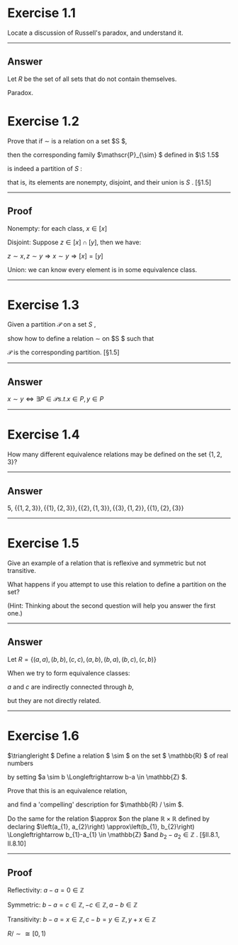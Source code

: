 # Exercise 1.1

Locate a discussion of Russell's paradox, and understand it.

---

## Answer

Let $R$ be the set of all sets that do not contain themselves.

Paradox.

# Exercise 1.2

Prove that if  $\sim$  is a relation on a set  $S $,

then the corresponding family  $\mathscr{P}_{\sim} $ defined in  $\S 1.5$

is indeed a partition of  $S$  :

that is, its elements are nonempty, disjoint, and their union is  $S$ . [§1.5]

---

## Proof

Nonempty: for each class, $x\in\left[x\right]$

Disjoint: Suppose $z\in \left[x\right]\cap\left[y\right]$, then we have:

$z\sim x, z\sim y\Rightarrow x\sim y\Rightarrow \left[x\right] = \left[y\right]$

Union: we can know every element is in some equivalence class.

---

# Exercise 1.3

Given a partition  $\mathscr{P}$  on a set  $S$ ,

show how to define a relation  $\sim$  on  $S $ such that  

$\mathscr{P}$  is the corresponding partition. [§1.5]

---

## Answer

$x\sim y \Leftrightarrow \exists P \in \mathscr{P} s.t. x\in P , y\in P$

---

# Exercise 1.4

How many different equivalence relations may be defined on the set $\{1,2,3\}$?

---

## Answer

5, $\{\{1,2,3\}\},\{\{1\},\{2,3\}\},\{\{2\},\{1,3\}\},\{\{3\},\{1,2\}\},\{\{1\},\{2\},\{3\}\}$

---

# Exercise 1.5

Give an example of a relation that is reflexive and symmetric but not transitive.

What happens if you attempt to use this relation to define a partition on the set?

(Hint: Thinking about the second question will help you answer the first one.)

---

## Answer

Let $R=\{(a,a), (b,b), (c,c), (a,b), (b,a), (b,c), (c,b)\}$

When we try to form equivalence classes:

$a$ and $c$ are indirectly connected through $b$,

but they are not directly related.

---

# Exercise 1.6

$\triangleright $ Define a relation $ \sim $ on the set $ \mathbb{R} $ of real numbers 

by setting  $a \sim b \Longleftrightarrow b-a \in   \mathbb{Z} $.

Prove that this is an equivalence relation, 

and find a 'compelling' description for  $\mathbb{R} / \sim $. 

Do the same for the relation  $\approx  $on the plane  $\mathbb{R} \times \mathbb{R}$  defined by declaring  $\left(a_{1}, a_{2}\right) \approx\left(b_{1}, b_{2}\right) \Longleftrightarrow b_{1}-a_{1} \in \mathbb{Z}  $and  $b_{2}-a_{2} \in \mathbb{Z}$ . [§II.8.1, II.8.10]

---

## Proof

Reflectivity: $a - a = 0 \in \mathbb{Z}$

Symmetric: $b - a = c \in \mathbb{Z}, -c \in \mathbb{Z}, a-b\in\mathbb{Z}$

Transitivity: $b-a = x\in\mathbb{Z}, c-b = y\in\mathbb{Z}, y + x\in\mathbb{Z}$

$R/\sim \cong [0,1)$
